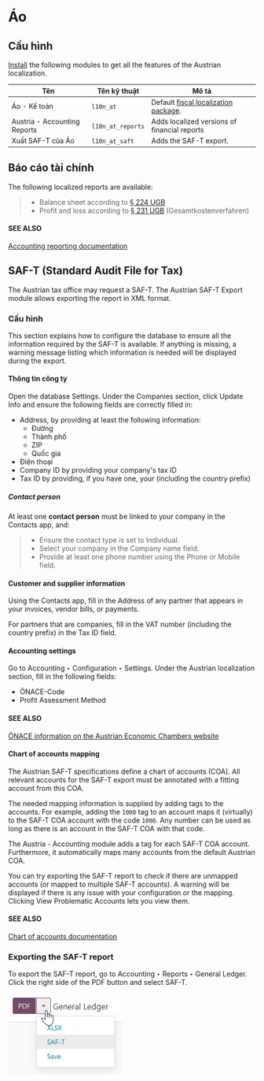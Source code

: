 # Áo

## Cấu hình

[Install](applications/general/apps_modules.md#general-install) the following modules to get all the features of the Austrian
localization.

| Tên                          | Tên kỹ thuật      | Mô tả                                                                                                              |
|------------------------------|-------------------|--------------------------------------------------------------------------------------------------------------------|
| Áo - Kế toán                 | `l10n_at`         | Default [fiscal localization package](applications/finance/fiscal_localizations.md#fiscal-localizations-packages). |
| Austria - Accounting Reports | `l10n_at_reports` | Adds localized versions of financial reports                                                                       |
| Xuất SAF-T của Áo            | `l10n_at_saft`    | Adds the SAF-T export.                                                                                             |

## Báo cáo tài chính

The following localized reports are available:

> - Balance sheet according to [§ 224 UGB](https://www.ris.bka.gv.at/NormDokument.wxe?Abfrage=Bundesnormen&Gesetzesnummer=10001702&Artikel=&Paragraf=224&Anlage=&Uebergangsrecht=)
> - Profit and loss according to [§ 231 UGB](https://www.ris.bka.gv.at/NormDokument.wxe?Abfrage=Bundesnormen&Gesetzesnummer=10001702&Artikel=&Paragraf=231&Anlage=&Uebergangsrecht=) (Gesamtkostenverfahren)

#### SEE ALSO
[Accounting reporting documentation](applications/finance/accounting/reporting.md)

## SAF-T (Standard Audit File for Tax)

The Austrian tax office may request a SAF-T. The Austrian SAF-T Export module allows exporting the
report in XML format.

### Cấu hình

This section explains how to configure the database to ensure all the information required by the
SAF-T is available. If anything is missing, a warning message listing which information is needed
will be displayed during the export.

#### Thông tin công ty

Open the database Settings. Under the Companies section, click
Update Info and ensure the following fields are correctly filled in:

- Address, by providing at least the following information:
  - Đường
  - Thành phố
  - ZIP
  - Quốc gia
- Điện thoại
- Company ID by providing your company's tax ID
- Tax ID by providing, if you have one, your  (including the country prefix)

##### Contact person

At least one **contact person** must be linked to your company in the Contacts app, and:

> - Ensure the contact type is set to Individual.
> - Select your company in the Company name field.
> - Provide at least one phone number using the Phone or Mobile field.

#### Customer and supplier information

Using the Contacts app, fill in the Address of any partner that appears in
your invoices, vendor bills, or payments.

For partners that are companies, fill in the VAT number (including the country prefix) in the
Tax ID field.

#### Accounting settings

Go to Accounting ‣ Configuration ‣ Settings. Under the Austrian
localization section, fill in the following fields:

- ÖNACE-Code
- Profit Assessment Method

#### SEE ALSO
[ÖNACE information on the Austrian Economic Chambers website](https://www.wko.at/service/zahlen-daten-fakten/oenace.html)

#### Chart of accounts mapping

The Austrian SAF-T specifications define a chart of accounts (COA). All relevant accounts for the
SAF-T export must be annotated with a fitting account from this COA.

The needed mapping information is supplied by adding tags to the accounts. For example, adding the
`1000` tag to an account maps it (virtually) to the SAF-T COA account with the code `1000`. Any
number can be used as long as there is an account in the SAF-T COA with that code.

The Austria - Accounting module adds a tag for each SAF-T COA account. Furthermore, it
automatically maps many accounts from the default Austrian COA.

You can try exporting the SAF-T report to check if there are unmapped accounts (or mapped to
multiple SAF-T accounts). A warning will be displayed if there is any issue with your configuration
or the mapping. Clicking View Problematic Accounts lets you view them.

#### SEE ALSO
[Chart of accounts documentation](applications/finance/accounting/get_started/chart_of_accounts.md)

### Exporting the SAF-T report

To export the SAF-T report, go to Accounting ‣ Reports ‣ General Ledger. Click
the right side of the PDF button and select SAF-T.

![The SAF-T button to export the file in XML format](../../../.gitbook/assets/austria-saft-button.png)

